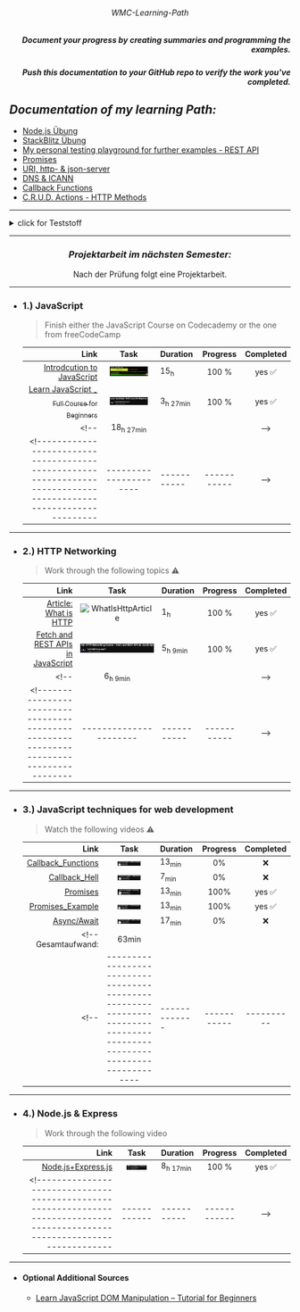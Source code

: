###### <p align="center"> WMC-Learning-Path </p>
 
##### <p align="right"> Document your progress by creating summaries and programming the examples.  </p>
##### <p align="right"> Push this documentation to your GitHub repo to verify the work you've completed. </p>  

## *Documentation of my learning Path:* 
- [Node.js Übung](https://github.com/IxI-Enki/WMCUebung-003)
- [StackBlitz Übung](https://github.com/IxI-Enki/WMCUebung-001)  
- [My personal testing playground for further examples - REST API](https://github.com/IxI-Enki/WmcUebung-004)
- [Promises](https://github.com/IxI-Enki/WmcUebung-005)
- [URI, http- & json-server](https://github.com/IxI-Enki/WmcUebung-006)
- [DNS & ICANN](https://github.com/IxI-Enki/WmcUebung-007)
- [Callback Functions](https://github.com/IxI-Enki/WmcUebung-008)
- [C.R.U.D. Actions - HTTP Methods](https://github.com/IxI-Enki/WmcUebung-009)
---

<details>
  <summary> click for Teststoff </summary>

### *Zusammenfassung des Teststoffs:*

- *Lernmaterialien:*  
  - Inhalte aus dem 5-stündigen Video sind prüfungsrelevant.  
  - Materialien auf Moodle sind ebenfalls prüfungsrelevant.

### *Themen für die Prüfung:*

#### *1. Asynchroner Code (Promises):*
  - Verständnis und Anwendung von asynchronem Code.  
  - Promises: Beispiele, Pseudocode schreiben und verstehen.  

#### *2. Multiple-Choice-Fragen:*  
  - ✅ *HTTP und HTTPS:* Methoden und Grundlagen.  
  - *JSON:* Was ist JSON, wie verwendet man es? Umgang mit JSON-Dateien (Vergleich mit XML).  
  - ✅ *DNS:* Grundlagen, Funktionsweise.  
  - *Fehlercodes:* Kategorien von Server- und Client-Fehlern (z. B. 404, 505, 303, 202).  

#### *3. Offene Fragen:*  
  - Unterschiede und Erklärung von synchronem und asynchronem Code.  
  - ✅ URL-Aufbau: Parameter, Struktur, Bestandteile.  
  - ✅ Verständnis von HTTP-Methoden und deren Einsatz.  

#### *4. REST API (100% wichtig):*
  - ✅ Funktionalität von REST APIs erklären:  
    - ✅ Aufbau eines Requests und einer Response.  
    - ✅ Daten parsen und weiterverarbeiten.  
  - ✅ Verständnis, wie REST APIs arbeiten und was sie ermöglichen.  

*Hinweis:* Alle Inhalte des Test haben gesamt eine Gewichtung von insgesamt 100 Punkten.
 
</details>

---
<div align="center">

### *Projektarbeit im nächsten Semester:*   
Nach der Prüfung folgt eine Projektarbeit. 
</div>

--- 
- ### 1.) JavaScript
  > Finish either the JavaScript Course on Codecademy or the one from freeCodeCamp

  <!----------------------------------------------------------------------------------------------------------------|----------------------|-----------|------------|-->  
   |          Link | Task                                                                                    | Duration            | Progress | Completed |  
   |--------------:|:---------------------------------------------------------------------------------------:|:--------------------|:--------:|:---------:|  
   | [ Introdcution to JavaScript ](https://www.codecademy.com/learn/introduction-to-javascript)               | <img src="./img/learn-javascript.png" alt="learn-javascript" width=80%> | 15<sub>h</sub>      | 100 % | yes ✅ |  
   | [ Learn JavaScript <sub> - Full Course for Beginners</sub>](https://www.youtube.com/watch?v=PkZNo7MFNFg) | <img src="./img/javaCodeCamp.png" alt="javaCodeCamp" width=80%>         | 3<sub>h 27min</sub> | 100 % | yes ✅ |  
  <!--                                                                                                              | 18<sub>h 27min</sub> |           |           |-->  
  <!----------------------------------------------------------------------------------------------------------------|----------------------|-----------|-----------|-->  

---
- ### 2.) HTTP Networking
  > Work through the following topics ⚠️

  <!---------------------------------------------------------------------------------------|----------------------|-----------|------------|-->  
   |  Link | Task                                                                     | Duration            | Progress | Completed |  
   |------:|:------------------------------------------------------------------------:|:--------------------|:--------:|:---------:|  
   | [ Article: What is HTTP ](https://www.freecodecamp.org/news/what-is-http/)        | ![WhatIsHttpArticle](https://github.com/user-attachments/assets/db2126a6-0dca-4704-8b70-2672e5d029e5) | 1<sub>h</sub>      | 100 % | yes ✅ |  
   | [ Fetch and REST APIs in JavaScript ](https://www.youtube.com/watch?v=2JYT5f2isg4) | <img src="./img/restCodeCamp.png" alt="restCodeCamp" width=100%>                                     | 5<sub>h 9min</sub> | 100 % | yes ✅ |  
  <!--                                                                                     |  6<sub>h 9min</sub>  |           |           |-->  
  <!---------------------------------------------------------------------------------------|----------------------|-----------|-----------|-->  

---
- ### 3.) JavaScript techniques for web development 
  > Watch the following videos ⚠️

  <!-------|--------------------------------------------------------------------------------------------------------------------|-----------|-----------|------------|-->  
   | Link | Task                                                                                                        | Duration  | Progress | Completed |  
   |-----:|:-----------------------------------------------------------------------------------------------------------:|:----------|:--------:|:---------:|  
   | [ Callback_Functions ](https://www.youtube.com/watch?v=GWq0XETTOTk&list=PLnHJACx3NwAfRUcuKaYhZ6T5NRIpzgNGJ&index=13) | <img src="./img/callbackNuggets.png" alt="callbackNuggets" width=50%>               | 13<sub>min</sub> |   0% |    ❌  |  
   | [ Callback_Hell ](https://www.youtube.com/watch?v=bx9xYPt2tdc&list=PLnHJACx3NwAfRUcuKaYhZ6T5NRIpzgNGJ&index=14)      | <img src="./img/callbackHellNuggets.png" alt="callbackHellNuggets" width=50%>       |  7<sub>min</sub> |   0% |    ❌  |  
   | [ Promises ](https://www.youtube.com/watch?v=IBjmTlShf6U&list=PLnHJACx3NwAfRUcuKaYhZ6T5NRIpzgNGJ&index=15)           | <img src="./img/promisesNuggets.png" alt="promisesNuggets" width=50%>               | 13<sub>min</sub> | 100% | yes ✅ |  
   | [ Promises_Example ](https://www.youtube.com/watch?v=GKVA6jYrgKc&list=PLnHJACx3NwAfRUcuKaYhZ6T5NRIpzgNGJ&index=16)   | <img src="./img/promisesExampleNuggets.png" alt="promisesExampleNuggets" width=50%> | 13<sub>min</sub> | 100% | yes ✅ |  
   | [ Async/Await ](https://www.youtube.com/watch?v=iHrVo5fvmzE&list=PLnHJACx3NwAfRUcuKaYhZ6T5NRIpzgNGJ&index=17)       | <img src="./img/asyncNuggets.png" alt="asyncNuggetsNuggets" width=50%>               | 17<sub>min</sub> |   0% |    ❌  |  
  <!--                                                                                                          Gesamtaufwand:  |   63min     |          |           |  
  <!--|-------------------------------------------------------------------------------------------------------------------------|-------------|-----------|----------|-----------|-->  

---
- ### 4.) Node.js & Express
  >  Work through the following video 

  <!----------------------------------------------------------------------------------------------------------------------------|------------|-----------|-----------|-->  
   | Link | Task                                                                                                        | Duration  | Progress | Completed |  
   |-----:|:-----------------------------------------------------------------------------------------------------------:|:----------|:--------:|:---------:|  
   | [ Node.js+Express.js ](https://www.youtube.com/watch?app=desktop&v=Oe421EPjeBE) | <img src="./img/nodejsCodeCamp.png" alt="nodejsCodeCamp" width=60%> | 8<sub>h 17min</sub> | 100 % | yes ✅ |  
  <!----------------------------------------------------------------------------------------------------------------------------|------------|-----------|------------|-->  
  
---
- #### Optional Additional Sources
  - [Learn JavaScript DOM Manipulation – Tutorial for Beginners](https://www.youtube.com/watch?v=IWRS_AM2fiE)
